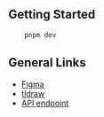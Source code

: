 
## Getting Started

```bash
    pnpm dev
```
## General Links
- [Figma](https://www.figma.com/file/uxb11MLYQ1fNDeGFOt7w6F/ZU-Hospital?type=design&mode=design&t=5kIZTGtOXSifi3yg-0)
- [tldraw](https://www.tldraw.com/v/yjshwRT1in9ukWbv7p6zt?v=-5354,296,4471,2363&p=page)
- [API endpoint](https://zhospital.azurewebsites.net/swagger/)
